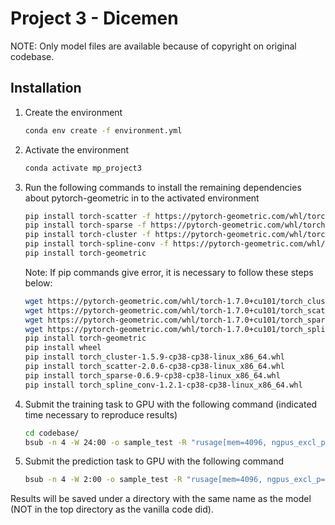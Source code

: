 # Project 3 - Dicemen

NOTE: Only model files are available because of copyright on original codebase.
 
## Installation

1. Create the environment
    ```bash
    conda env create -f environment.yml
    ```
2. Activate the environment
    ```bash
    conda activate mp_project3
    ```
3. Run the following commands to install the remaining dependencies about pytorch-geometric in to the activated environment
    ```bash
    pip install torch-scatter -f https://pytorch-geometric.com/whl/torch-1.7.0+cu101.html
    pip install torch-sparse -f https://pytorch-geometric.com/whl/torch-1.7.0+cu101.html
    pip install torch-cluster -f https://pytorch-geometric.com/whl/torch-1.7.0+cu101.html
    pip install torch-spline-conv -f https://pytorch-geometric.com/whl/torch-1.7.0+cu101.html
    pip install torch-geometric
    ```
    Note: 
    If pip commands give error, it is necessary to follow these steps below:
    ```bash
    wget https://pytorch-geometric.com/whl/torch-1.7.0+cu101/torch_cluster-1.5.9-cp38-cp38-linux_x86_64.whl
    wget https://pytorch-geometric.com/whl/torch-1.7.0+cu101/torch_scatter-2.0.6-cp38-cp38-linux_x86_64.whl
    wget https://pytorch-geometric.com/whl/torch-1.7.0+cu101/torch_sparse-0.6.9-cp38-cp38-linux_x86_64.whl
    wget https://pytorch-geometric.com/whl/torch-1.7.0+cu101/torch_spline_conv-1.2.1-cp38-cp38-linux_x86_64.whl
    pip install torch-geometric
    pip install wheel
    pip install torch_cluster-1.5.9-cp38-cp38-linux_x86_64.whl
    pip install torch_scatter-2.0.6-cp38-cp38-linux_x86_64.whl
    pip install torch_sparse-0.6.9-cp38-cp38-linux_x86_64.whl
    pip install torch_spline_conv-1.2.1-cp38-cp38-linux_x86_64.whl
    ```
4. Submit the training task to GPU with the following command (indicated time necessary to reproduce results)
    ```bash
    cd codebase/
    bsub -n 4 -W 24:00 -o sample_test -R "rusage[mem=4096, ngpus_excl_p=1]" -R "select[gpu_mtotal0>=10240]" python train.py ../configs/convgatadv.yaml
    ```
5. Submit the prediction task to GPU with the following command
    ```bash
    bsub -n 4 -W 2:00 -o sample_test -R "rusage[mem=4096, ngpus_excl_p=1]" -R "select[gpu_mtotal0>=10240]" python test.py ../configs/convgatadv.yaml --gen_model_file gen_model_200000.pt --disc_model_file disc_model_200000.pt
    ```
Results will be saved under a directory with the same name as the model (NOT in the top directory as the vanilla code did).
